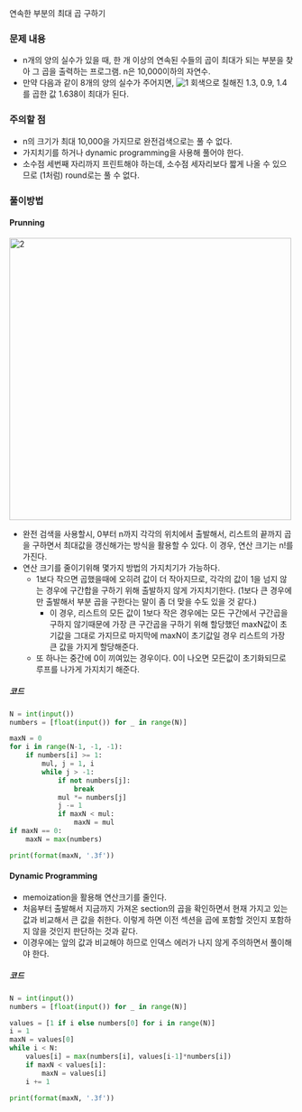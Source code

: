 연속한 부분의 최대 곱 구하기

### 문제 내용

- n개의 양의 실수가 있을 때, 한 개 이상의 연속된 수들의 곱이 최대가 되는 부분을 찾아 그 곱을 출력하는 프로그램. n은 10,000이하의 자연수.
- 만약 다음과 같이 8개의 양의 실수가 주어지면,
  ![1](https://user-images.githubusercontent.com/45934061/53683416-eecc9980-3d43-11e9-99bc-74567ab8e0f5.gif)
  회색으로 칠해진 1.3, 0.9, 1.4를 곱한 값 1.638이 최대가 된다.



### 주의할 점

- n의 크기가 최대 10,000을 가지므로 완전검색으로는 풀 수 없다.
- 가지치기를 하거나 dynamic programming을 사용해 풀어야 한다.
- 소수점 세번째 자리까지 프린트해야 하는데, 소수점 세자리보다 짧게 나올 수 있으므로 (1처럼) round로는 풀 수 없다.



### 풀이방법

#### Prunning

<img width="500" alt="2" src="https://user-images.githubusercontent.com/45934061/53683392-9ac1b500-3d43-11e9-98ce-1b9ee03b1715.png">

- 완전 검색을 사용할시, 0부터 n까지 각각의 위치에서 출발해서, 리스트의 끝까지 곱을 구하면서 최대값을 갱신해가는 방식을 활용할 수 있다. 이 경우, 연산 크기는 n!를 가진다.
- 연산 크기를 줄이기위해 몇가지 방법의 가지치기가 가능하다.
  - 1보다 작으면 곱했을때에 오히려 값이 더 작아지므로, 각각의 값이 1을 넘지 않는 경우에 구간합을 구하기 위해 출발하지 않게 가지치기한다.
    (1보다 큰 경우에만 출발해서 부분 곱을 구한다는 말이 좀 더 맞을 수도 있을 것 같다.)
    - 이 경우, 리스트의 모든 값이 1보다 작은 경우에는 모든 구간에서 구간곱을 구하지 않기때문에 가장 큰 구간곱을 구하기 위해 할당했던 maxN값이 초기값을 그대로 가지므로 마지막에 maxN이 초기값일 경우 리스트의 가장 큰 값을 가지게 할당해준다.
  - 또 하나는 중간에 0이 끼여있는 경우이다. 0이 나오면 모든값이 초기화되므로 루프를 나가게 가지치기 해준다.

##### 코드

```python
N = int(input())
numbers = [float(input()) for _ in range(N)]

maxN = 0
for i in range(N-1, -1, -1):
    if numbers[i] >= 1:
        mul, j = 1, i
        while j > -1:
            if not numbers[j]:
                break
            mul *= numbers[j]
            j -= 1
            if maxN < mul:
                maxN = mul
if maxN == 0:
    maxN = max(numbers)

print(format(maxN, '.3f'))
```



#### Dynamic Programming

- memoization을 활용해 연산크기를 줄인다.
- 처음부터 출발해서 지금까지 가져온 section의 곱을 확인하면서 현재 가지고 있는 값과 비교해서 큰 값을 취한다. 이렇게 하면 이전 섹션을 곱에 포함할 것인지 포함하지 않을 것인지 판단하는 것과 같다.
- 이경우에는 앞의 값과 비교해야 하므로 인덱스 에러가 나지 않게 주의하면서 풀이해야 한다.



##### 코드

```python
N = int(input())
numbers = [float(input()) for _ in range(N)]

values = [1 if i else numbers[0] for i in range(N)]
i = 1
maxN = values[0]
while i < N:
    values[i] = max(numbers[i], values[i-1]*numbers[i])
    if maxN < values[i]:
        maxN = values[i]
    i += 1

print(format(maxN, '.3f'))
```

